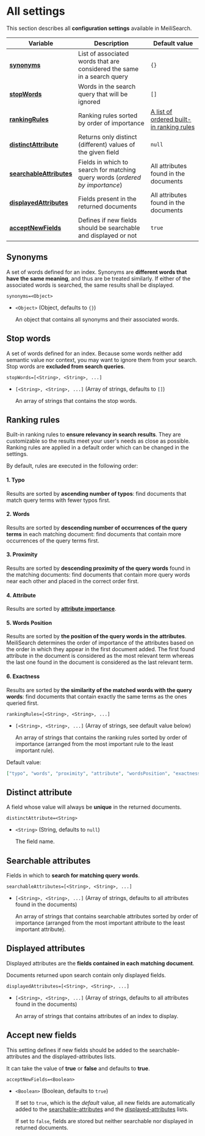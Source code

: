 # All settings

This section describes all **configuration settings** available in MeiliSearch.

| Variable                                                                              | Description                                                                  | Default value                                                                                 |
| ------------------------------------------------------------------------------------- | ---------------------------------------------------------------------------- | --------------------------------------------------------------------------------------------- |
| **[synonyms](/guides/advanced_guides/settings.md#synonyms)**                          | List of associated words that are considered the same in a search query      | `{}`                                                                                          |
| **[stopWords](/guides/advanced_guides/settings.md#stop-words)**                       | Words in the search query that will be ignored                               | `[]`                                                                                          |
| **[rankingRules](/guides/advanced_guides/settings.md#ranking-rules)**                 | Ranking rules sorted by order of importance                                   | [A list of ordered built-in ranking rules](/guides/main_concepts/relevancy.md#order-of-the-rules) |
| **[distinctAttribute](/guides/advanced_guides/settings.md#distinct-attribute)**       | Returns only distinct (different) values of the given field                  | `null`                                                                                        |
| **[searchableAttributes](/guides/advanced_guides/settings.md#searchable-attributes)** | Fields in which to search for matching query words (_ordered by importance_) | All attributes found in the documents                                                         |
| **[displayedAttributes](/guides/advanced_guides/settings.md#displayed-attributes)**   | Fields present in the returned documents                                     | All attributes found in the documents                                                         |
| **[acceptNewFields](/guides/advanced_guides/settings.md#accept-new-fields)**          | Defines if new fields should be searchable and displayed or not           | `true`                                                                                        |

## Synonyms

A set of words defined for an index. Synonyms are **different words that have the same meaning**, and thus are be treated similarly. If either of the associated words is searched, the same results shall be displayed.

`synonyms=<Object>`

- `<Object>` (Object, defaults to `{}`)

  An object that contains all synonyms and their associated words.

## Stop words

A set of words defined for an index. Because some words neither add semantic value nor context, you may want to ignore them from your search. Stop words are **excluded from search queries**.

`stopWords=[<String>, <String>, ...]`

- `[<String>, <String>, ...]` (Array of strings, defaults to `[]`)

  An array of strings that contains the stop words.

## Ranking rules

Built-in ranking rules to **ensure relevancy in search results**. They are customizable so the results meet your user's needs as close as possible. Ranking rules are applied in a default order which can be changed in the settings.

By default, rules are executed in the following order:

#### 1. Typo

Results are sorted by **ascending number of typos**: find documents that match query terms with fewer typos first.

#### 2. Words

Results are sorted by **descending number of occurrences of the query terms** in each matching document: find documents that contain more occurrences of the query terms first.

#### 3. Proximity

Results are sorted by **descending proximity of the query words** found in the matching documents: find documents that contain more query words near each other and placed in the correct order first.

#### 4. Attribute

Results are sorted by **[attribute importance](/guides/main_concepts/relevancy.md#attributes-importance)**.

#### 5. Words Position

Results are sorted by **the position of the query words in the attributes**. MeiliSearch determines the order of importance of the attributes based on the order in which they appear in the first document added. The first found attribute in the document is considered as the most relevant term whereas the last one found in the document is considered as the last relevant term.

#### 6. Exactness

Results are sorted by **the similarity of the matched words with the query words**: find documents that contain exactly the same terms as the ones queried first.

`rankingRules=[<String>, <String>, ...]`

- `[<String>, <String>, ...]` (Array of strings, see default value below)

  An array of strings that contains the ranking rules sorted by order of importance (arranged from the most important rule to the least important rule).

Default value:

```json
["typo", "words", "proximity", "attribute", "wordsPosition", "exactness"]
```

## Distinct attribute

A field whose value will always be **unique** in the returned documents.

`distinctAttribute=<String>`

- `<String>` (String, defaults to `null`)

  The field name.

## Searchable attributes

Fields in which to **search for matching query words**.

`searchableAttributes=[<String>, <String>, ...]`

- `[<String>, <String>, ...]` (Array of strings, defaults to all attributes found in the documents)

  An array of strings that contains searchable attributes sorted by order of importance (arranged from the most important attribute to the least important attribute).

## Displayed attributes

Displayed attributes are the **fields contained in each matching document**.

Documents returned upon search contain only displayed fields.

`displayedAttributes=[<String>, <String>, ...]`

- `[<String>, <String>, ...]` (Array of strings, defaults to all attributes found in the documents)

  An array of strings that contains attributes of an index to display.

## Accept new fields

This setting defines if new fields should be added to the searchable-attributes and the displayed-attributes lists.

It can take the value of **true** or **false** and defaults to **true**.

`acceptNewFields=<Boolean>`

- `<Boolean>` (Boolean, defaults to `true`)

  If set to `true`, which is the _default_ value, all new fields are automatically added to the [searchable-attributes](/references/searchable_attributes.md) and the [displayed-attributes](/references/displayed_attributes.md) lists.

  If set to `false`, fields are stored but neither searchable nor displayed in returned documents.
